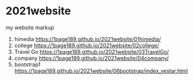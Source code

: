 # 2021website

my website markup
1. himedia https://1page189.github.io/2021website/01himedia/
2. college https://1page189.github.io/2021website/02college/
3. Travel Go https://1page189.github.io/2021website/03TravelGo/
4. company https://1page189.github.io/2021website/04company/
6. bootstrap1 https://1page189.github.io/2021website/06bootstrap/index_vestar.html

